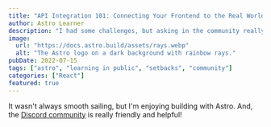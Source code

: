 ```yaml
---
title: "API Integration 101: Connecting Your Frontend to the Real World"
author: Astro Learner
description: "I had some challenges, but asking in the community really helped!"
image:
  url: "https://docs.astro.build/assets/rays.webp"
  alt: "The Astro logo on a dark background with rainbow rays."
pubDate: 2022-07-15
tags: ["astro", "learning in public", "setbacks", "community"]
categories: ["React"]
featured: true
---
```


It wasn't always smooth sailing, but I'm enjoying building with Astro. And, the [Discord community](https://astro.build/chat) is really friendly and helpful!
